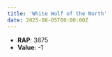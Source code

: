 ```yaml
---
title: 'White Wolf of the North'
date: 2025-08-05T00:00:00Z
---
```

- **RAP**: 3875
- **Value**: -1
